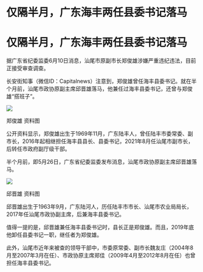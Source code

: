 # 仅隔半月，广东海丰两任县委书记落马

# 仅隔半月，广东海丰两任县委书记落马

据广东省纪委监委6月10日消息，汕尾市原副市长郑俊雄涉嫌严重违纪违法，目前正接受审查调查。

长安街知事（微信ID：Capitalnews）注意到，郑俊雄曾任海丰县委书记。就在半个月前，汕尾市政协原副主席邱晋雄落马，他兼任过海丰县委书记，还曾与郑俊雄“搭班子”。

![](https://inews.gtimg.com/om_bt/OF5WQ_l4YzExNA1wnNMEIoIdgjG1h1FbIFoa2_NlRNdK0AA/1000)

郑俊雄 资料图

公开资料显示，郑俊雄出生于1969年11月，广东陆丰人，曾任陆丰市委常委、副市长，2016年起相继担任海丰县县长、县委书记，2021年8月任汕尾市副市长，后转任市政府副厅级干部。

半个月前，即5月26日，广东省纪委监委发布消息，汕尾市政协原副主席邱晋雄落马。

![](https://inews.gtimg.com/om_bt/OeH6QYx5cX2rsx1QdCh25o7r2xtePeDlI111aGRrJ6S5IAA/1000)

邱晋雄 资料图

邱晋雄出生于1963年9月，广东陆河人，历任陆丰市市长、汕尾市农业局局长，2017年任汕尾市政协副主席，后兼海丰县委书记。

值得一提的是，邱晋雄兼任海丰县委书记时，县长正是郑俊雄。而且，2019年底他卸任县委书记一职，继任者为郑俊雄。

此外，汕尾市近年来被查的领导干部中，市委原常委、副市长魏友庄（2004年8月至2007年3月在任）、市政协原主席郑佳（2009年4月至2012年8月在任）也曾担任海丰县委书记。

